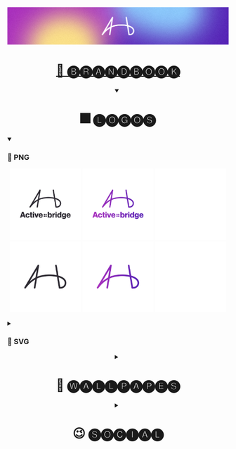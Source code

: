 <picture>
  <img src="https://github.com/activebridge/.github/blob/main/social/LinkedIn_Cover_Medium.png?raw=true">
</picture>

<h1 align='center'>
  <a href="https://github.com/activebridge/.github/blob/main/ActiveBridge Brandbook.pdf" target="_blank">
    📕 🅑🅡🅐🅝🅓🅑🅞🅞🅚
  </a>
</h1>

<details open align='center'>
  <summary>
    <h1>🎆 🅛🅞🅖🅞🅢</h1>
  </summary>
  <details open align='left'>
    <summary>
      <h3>🌉 PNG</h3>
    </summary>
    <p align='center'>
      <img width="32%" src="https://github.com/activebridge/.github/blob/main/logos/Logo_Full_Black.png?raw=true">
      <img width="32%" src="https://github.com/activebridge/.github/blob/main/logos/Logo_Full_Color.png?raw=true">
      <img width="32%" src="https://github.com/activebridge/.github/blob/main/logos/Logo_Full_White.png?raw=true">
      <img width="32%" src="https://github.com/activebridge/.github/blob/main/logos/Logo_Short_Black.png?raw=true">
      <img width="32%" src="https://github.com/activebridge/.github/blob/main/logos/Logo_Short_Color.png?raw=true">
      <img width="32%" src="https://github.com/activebridge/.github/blob/main/logos/Logo_Short_White.png?raw=true">
    </p>
  </details>
  <details align='left'>
    <summary>
      <h3>🌁 SVG</h3>
    </summary>
    <p align='center'>
      <img width="32%" src="https://github.com/activebridge/.github/blob/main/vector/Logo_Full_Black.svg?raw=true">
      <img width="32%" src="https://github.com/activebridge/.github/blob/main/vector/Logo_Full_Color.svg?raw=true">
      <img width="32%" src="https://github.com/activebridge/.github/blob/main/vector/Logo_Full_White.svg?raw=true">
      <img width="24%" src="https://github.com/activebridge/.github/blob/main/vector/Logo_Short_Color.svg?raw=true">
      <img width="24%" src="https://github.com/activebridge/.github/blob/main/vector/Logo_Short_White_5,5-3.svg?raw=true">
      <img width="24%" src="https://github.com/activebridge/.github/blob/main/vector/Logo_Short_Black.svg?raw=true">
      <img width="24%" src="https://github.com/activebridge/.github/blob/main/vector/Logo_Short_White.svg?raw=true">
    </p>
  </details>
</details>

<details align='center'>
  <summary>
    <h1>🌉 🅦🅐🅛🅛🅟🅐🅟🅔🅢</h1>
  </summary>
  <details open align='left'>
    <summary>
      <h3>🖥️ Desktop</h3>
    </summary>
    <p align='center'>
      <img width="32%" src="https://github.com/activebridge/.github/blob/main/wallpapers/Wallpaper_Black_4k+.png?raw=true">
      <img width="32%" src="https://github.com/activebridge/.github/blob/main/wallpapers/Wallpaper_Black_4k.png?raw=true"> 
      <img width="32%" src="https://github.com/activebridge/.github/blob/main/wallpapers/Wallpaper_Dark_4k.png?raw=true">
      <img width="32%" src="https://github.com/activebridge/.github/blob/main/wallpapers/Wallpaper_Light_4k.png?raw=true">
      <img width="32%" src="https://github.com/activebridge/.github/blob/main/wallpapers/Wallpaper_Medium_4k.png?raw=true">
      <img width="32%" src="https://github.com/activebridge/.github/blob/main/wallpapers/Wallpaper_Tender_4k.png?raw=true">
    </p>
  </details>
  <details open align='left'>
    <summary>
      <h3>📱 IPhone</h3>
    </summary>
    <p align='center'>
      <img width="19%" src="https://github.com/activebridge/.github/blob/main/wallpapers/Wallpaper_Black_IPhone.png?raw=true">
      <img width="19%" src="https://github.com/activebridge/.github/blob/main/wallpapers/Wallpaper_Dark_IPhone.png?raw=true">
      <img width="19%" src="https://github.com/activebridge/.github/blob/main/wallpapers/Wallpaper_Light_IPhone.png?raw=true">
      <img width="19%" src="https://github.com/activebridge/.github/blob/main/wallpapers/Wallpaper_Medium_IPhone.png?raw=true">
      <img width="19%" src="https://github.com/activebridge/.github/blob/main/wallpapers/Wallpaper_Tender_IPhone.png?raw=true">
    </p>
  </details>
  
  <details open align='left'>
    <summary>
      <h3>📱 Phone</h3>
    </summary>
    <p align='center'>
      <img width="15%" src="https://github.com/activebridge/.github/blob/main/wallpapers/Wallpaper_Black_Phone+.png?raw=true">
      <img width="15%" src="https://github.com/activebridge/.github/blob/main/wallpapers/Wallpaper_Black_Phone.png?raw=true">
      <img width="15%" src="https://github.com/activebridge/.github/blob/main/wallpapers/Wallpaper_Dark_Phone.png?raw=true">
      <img width="15%" src="https://github.com/activebridge/.github/blob/main/wallpapers/Wallpaper_Light_Phone.png?raw=true">
      <img width="15%" src="https://github.com/activebridge/.github/blob/main/wallpapers/Wallpaper_Medium_Phone.png?raw=true">
      <img width="15%" src="https://github.com/activebridge/.github/blob/main/wallpapers/Wallpaper_Tender_Phone.png?raw=true">
      </a>
    </p>
  </details>
</details>

<details align='center'>
  <summary>
    <h1>😉 🅢🅞🅒🅘🅐🅛</h1>
  </summary>
  <details open align='left'>
    <summary>
      <h3>🙂 Avatars</h3>
    </summary>
    <p align='center'>
      <img width="24%" src="https://github.com/activebridge/.github/blob/main/social/FB_Avatar_Dark.png?raw=true">
      <img width="24%" src="https://github.com/activebridge/.github/blob/main/social/FB_Avatar_Light.png?raw=true">
      <img width="24%" src="https://github.com/activebridge/.github/blob/main/social/FB_Avatar_Medium.png?raw=true">
      <img width="24%" src="https://github.com/activebridge/.github/blob/main/social/FB_Avatar_Tender.png?raw=true">
    </p>
  </details>
  <details open align='left'>
    <summary>
      <h3>🌌 FaceBook Covers</h3>
    </summary>
    <p align='center'>      
      <img width="49%" src="https://github.com/activebridge/.github/blob/main/social/FB_Cover_Dark.png?raw=true">
      <img width="49%" src="https://github.com/activebridge/.github/blob/main/social/FB_Cover_Light.png?raw=true">
      <img width="49%" src="https://github.com/activebridge/.github/blob/main/social/FB_Cover_Medium.png?raw=true">
      <img width="49%" src="https://github.com/activebridge/.github/blob/main/social/FB_Cover_Tender.png?raw=true">
    </p>
  </details>
  <details open align='left'>
    <summary>
      <h3>🌌 LinkedIn Covers</h3>
    </summary>
    <p align='center'>
      <img width="49%" src="https://github.com/activebridge/.github/blob/main/social/LinkedIn_Company_Page_Cover_Dark.png?raw=true">
      <img width="49%" src="https://github.com/activebridge/.github/blob/main/social/LinkedIn_Company_Page_Cover_Medium.png?raw=true">
      <img width="49%" src="https://github.com/activebridge/.github/blob/main/social/LinkedIn_Cover_Dark.png?raw=true">
      <img width="49%" src="https://github.com/activebridge/.github/blob/main/social/LinkedIn_Cover_Medium.png?raw=true">
    </p>
  </details>
</details>
